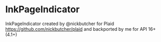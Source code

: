 # InkPageIndicator

InkPageIndicator created by @nickbutcher for Plaid https://github.com/nickbutcher/plaid and backported by me for API 16+ (4.1+)

